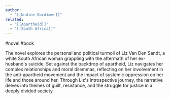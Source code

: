 ```yaml
---
author:
  - "[[Nadine Gordimer]]"
related:
  - "[[Apartheid]]"
  - "[[South Africa]]"
---
```

#novel #book 

The novel explores the personal and political turmoil of Liz Van Den Sandt, a white South African woman grappling with the aftermath of her ex-husband's suicide. Set against the backdrop of apartheid, Liz navigates her complex relationships and moral dilemmas, reflecting on her involvement in the anti-apartheid movement and the impact of systemic oppression on her life and those around her. Through Liz's introspective journey, the narrative delves into themes of guilt, resistance, and the struggle for justice in a deeply divided society